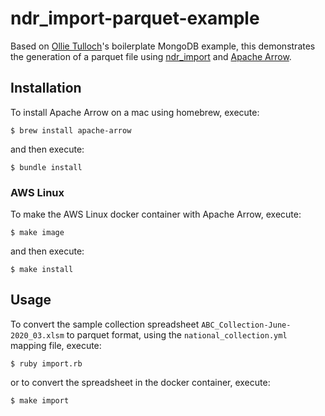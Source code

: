 # ndr_import-parquet-example

Based on [Ollie Tulloch](https://github.com/ollietulloch)'s boilerplate MongoDB example, this demonstrates the generation of a parquet file using [ndr_import](https://github.com/PublicHealthEngland/ndr_import) and [Apache Arrow](https://arrow.apache.org).

## Installation

To install Apache Arrow on a mac using homebrew, execute:

    $ brew install apache-arrow

and then execute:

    $ bundle install

### AWS Linux

To make the AWS Linux docker container with Apache Arrow, execute:

    $ make image

and then execute:

    $ make install

## Usage

To convert the sample collection spreadsheet `ABC_Collection-June-2020_03.xlsm` to parquet format, using the `national_collection.yml` mapping file, execute:

    $ ruby import.rb

or to convert the spreadsheet in the docker container, execute:

    $ make import
